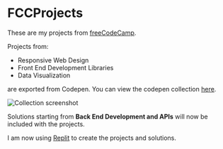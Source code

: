 # FCCProjects
These are my projects from [freeCodeCamp](https://www.freecodecamp.org/ry2uko). 

Projects from:
- Responsive Web Design
- Front End Development Libraries
- Data Visualization

are exported from Codepen. You can view the codepen collection [here](https://codepen.io/collection/kNNkPK).

![Collection screenshot](https://drive.google.com/uc?export=view&id=1pz_tI-TDlu5CcLK62F4L-6_oT2hhHhUL)

Solutions starting from **Back End Development and APIs** will now be included with the projects. 

I am now using [Replit](https://replit.com/@Ry2uko) to create the projects and solutions.
